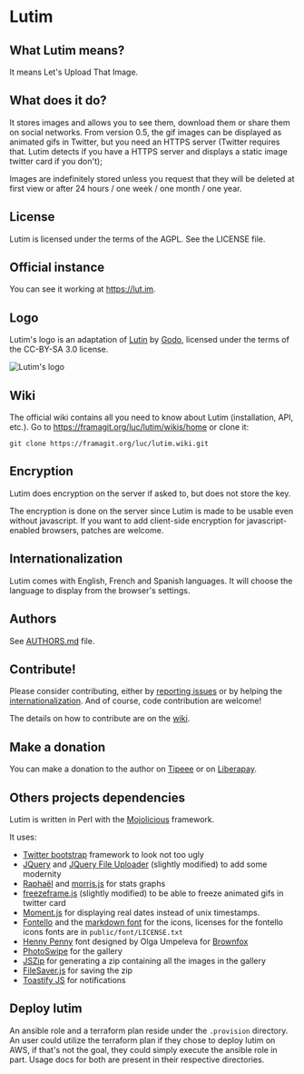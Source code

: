 # Lutim

## What Lutim means?
It means Let's Upload That Image.

## What does it do?
It stores images and allows you to see them, download them or share them on social networks. From version 0.5, the gif images can be displayed as animated gifs in Twitter, but you need an HTTPS server (Twitter requires that. Lutim detects if you have a HTTPS server and displays a static image twitter card if you don't);

Images are indefinitely stored unless you request that they will be deleted at first view or after 24 hours / one week / one month / one year.

## License
Lutim is licensed under the terms of the AGPL. See the LICENSE file.

## Official instance
You can see it working at https://lut.im.

## Logo
Lutim's logo is an adaptation of [Lutin](http://commons.wikimedia.org/wiki/File:Lutin_by_godo.jpg) by [Godo](http://godoillustrateur.wordpress.com/), licensed under the terms of the CC-BY-SA 3.0 license.

![Lutim's logo](https://lut.im/img/Lutim_small.png)

## Wiki

The official wiki contains all you need to know about Lutim (installation, API, etc.). Go to <https://framagit.org/luc/lutim/wikis/home> or clone it:

```
git clone https://framagit.org/luc/lutim.wiki.git
```

## Encryption

Lutim does encryption on the server if asked to, but does not store the key.

The encryption is done on the server since Lutim is made to be usable even without javascript. If you want to add client-side encryption for javascript-enabled browsers, patches are welcome.

## Internationalization

Lutim comes with English, French and Spanish languages. It will choose the language to display from the browser's settings.

## Authors

See [AUTHORS.md](AUTHORS.md) file.

## Contribute!

Please consider contributing, either by [reporting issues](https://framagit.org/luc/lutim/issues) or by helping the [internationalization](https://weblate.framasoft.org/projects/lutim/). And of course, code contribution are welcome!

The details on how to contribute are on the [wiki](https://framagit.org/luc/lutim/wikis/contribute).

## Make a donation

You can make a donation to the author on [Tipeee](https://www.tipeee.com/fiat-tux) or on [Liberapay](https://liberapay.com/sky/).

## Others projects dependencies

Lutim is written in Perl with the [Mojolicious](http://mojolicio.us) framework.

It uses:

* [Twitter bootstrap](http://getbootstrap.com) framework to look not too ugly
* [JQuery](http://jquery.com) and [JQuery File Uploader](https://github.com/danielm/uploader/) (slightly modified) to add some modernity
* [Raphaël](http://raphaeljs.com/) and [morris.js](https://morrisjs.github.io/morris.js/) for stats graphs
* [freezeframe.js](http://freezeframe.chrisantonellis.com/) (slightly modified) to be able to freeze animated gifs in twitter card
* [Moment.js](http://momentjs.com/) for displaying real dates instead of unix timestamps.
* [Fontello](http://fontello.com/) and the [markdown font](https://github.com/dcurtis/markdown-mark/) for the icons, licenses for the fontello icons fonts are in `public/font/LICENSE.txt`
* [Henny Penny](https://www.google.com/fonts/specimen/Henny+Penny) font designed by Olga Umpeleva for [Brownfox](http://brownfox.org)
* [PhotoSwipe](http://photoswipe.com/) for the gallery
* [JSZip](https://stuk.github.io/jszip/) for generating a zip containing all the images in the gallery
* [FileSaver.js](https://github.com/eligrey/FileSaver.js/) for saving the zip
* [Toastify JS](https://apvarun.github.io/toastify-js/) for notifications

## Deploy lutim

An ansible role and a terraform plan reside under the `.provision` directory. An user could utilize the terraform plan if they chose to deploy lutim on AWS, if that's not the goal, they could simply execute the ansible role in part. Usage docs for both are present in their respective directories.
